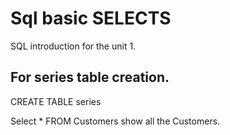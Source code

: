 # Sql basic SELECTS

SQL introduction for the unit 1.

## For series table creation.

CREATE TABLE series

Select * FROM Customers show all the Customers.

